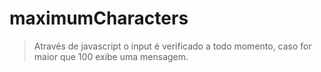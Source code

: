 # maximumCharacters
> Através de javascript o input é verificado a todo momento, caso for maior que 100 exibe uma mensagem.
